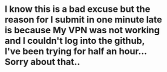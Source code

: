 # I know this is a bad excuse but the reason for I submit in one minute late is because My VPN was not working and I couldn't log into the github, I've been trying for half an hour... Sorry about that..
